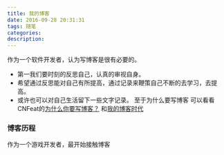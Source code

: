 ```yaml
---
title: 我的博客
date: 2016-09-28 20:31:31
tags: 随笔
categories:
description:
---
```

作为一个软件开发者，认为写博客是很有必要的。
- 第一我们要时刻的反思自己，认真的审视自身。
- 希望通过反思能对自己有所提高，通过记录来鞭策自己不断的去学习，去提高。
- 或许也可以对自己生活留下一些文字记录。
至于为什么要写博客 可以看看CNFeat的[为什么你要写博客？](https://zhuanlan.zhihu.com/p/19743861)
和[我的博客时代](https://zhuanlan.zhihu.com/p/19743255)
<!--more-->

### 博客历程
作为一个游戏开发者，最开始接触博客

